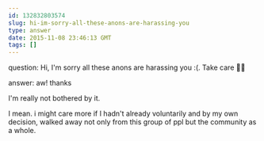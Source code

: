 ```yaml
---
id: 132832803574
slug: hi-im-sorry-all-these-anons-are-harassing-you
type: answer
date: 2015-11-08 23:46:13 GMT
tags: []
---
```

question: Hi, I'm sorry all these anons are harassing you :(. Take care 💜💜

answer: aw! thanks 

I'm really not bothered by it. 

I mean. i might care more if I hadn't already voluntarily and by my own decision,  walked away not only from this group of ppl but the community as a whole. 

  
